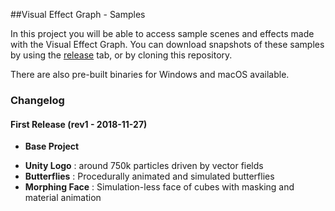 ##Visual Effect Graph - Samples

In this project you will be able to access sample scenes and effects made with the Visual Effect Graph. You can download snapshots of these samples by using the [release](https://github.com/Unity-Technologies/VisualEffectGraph-Samples/releases) tab, or by cloning this repository.

There are also pre-built binaries for Windows and macOS available.

### Changelog

#### First Release (rev1 - 2018-11-27)

* **Base Project**

- **Unity Logo** : around 750k particles driven by vector fields
- **Butterflies** : Procedurally animated and simulated butterflies
- **Morphing Face** : Simulation-less face of cubes with masking and material animation

